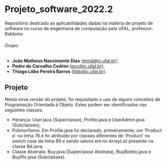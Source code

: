 # Projeto_software_2022.2
Repositório dedicado as aplicabilidades dadas na matéria de projeto de software no curso de engenharia de computação pela UFAL, professor: Baldoino 

###### Grupo:
  - **João Matheus Nascimento Dias** (jmnd@ic.ufal.br);
  - **Pedro de Carvalho Cedrim**     (pcc@ic.ufal.br);
  - **Thiago Lôbo Pereira Barros**    (tlpb@ic.ufal.br).

## Projeto

Nesta nova versão do projeto, foi requisitado o uso de alguns conceitos de Programação Orientada à Objeto. Estes podem ser identificados nas seguintes classes:
  
  - Herança: User.java (Superclasse), Profile.java e UserAdmin.java (Subclasses); 
  - Polimorfismo: Em Profile.java foi declarado, primeiramente, um 'Product e' na linha 78 e foi atribuído por classes diferentes de 'Product' no switch case da linha 89 e sendo salvos em no ArrayList<Product> presente na classe Bd.java;
  - Classe Abstrata: Buy.java (Superclasse Abstrata), BuyBoleto.java e BuyPix.java (Subclasses).
